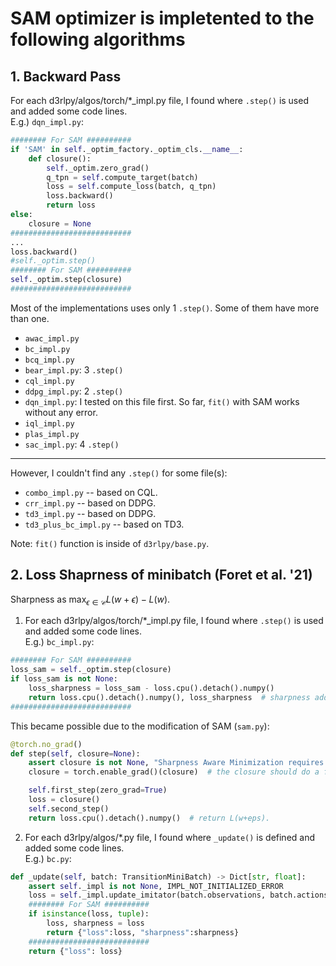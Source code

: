 # SAM optimizer is impletented to the following algorithms

## 1. Backward Pass

For each d3rlpy/algos/torch/*_impl.py file, I found where `.step()` is used and added some code lines.  
E.g.) `dqn_impl.py`:

```python
######## For SAM ##########
if 'SAM' in self._optim_factory._optim_cls.__name__:
    def closure():
        self._optim.zero_grad()
        q_tpn = self.compute_target(batch)
        loss = self.compute_loss(batch, q_tpn)
        loss.backward()
        return loss
else:
    closure = None
###########################
...
loss.backward()
#self._optim.step()
######## For SAM ##########
self._optim.step(closure)
###########################
```

Most of the implementations uses only 1 `.step()`. Some of them have more than one.

- `awac_impl.py`
- `bc_impl.py`
- `bcq_impl.py`
- `bear_impl.py`: 3 `.step()`
- `cql_impl.py`
- `ddpg_impl.py`: 2 `.step()`
- `dqn_impl.py`: I tested on this file first. So far, `fit()` with SAM works without any error.
- `iql_impl.py`
- `plas_impl.py`
- `sac_impl.py`: 4 `.step()`

***

However, I couldn't find any `.step()` for some file(s):

- `combo_impl.py` -- based on CQL.
- `crr_impl.py` -- based on DDPG.
- `td3_impl.py` -- based on DDPG.
- `td3_plus_bc_impl.py` -- based on TD3.

Note: `fit()` function is inside of `d3rlpy/base.py`.

## 2. Loss Shaprness of minibatch (Foret et al. '21)

Sharpness as $\max_{\epsilon\in\mathcal{C}} L(w+\epsilon) - L(w)$.

1) For each d3rlpy/algos/torch/*_impl.py file, I found where `.step()` is used and added some code lines.  
E.g.) `bc_impl.py`:

```python
######## For SAM ##########
loss_sam = self._optim.step(closure)
if loss_sam is not None:
    loss_sharpness = loss_sam - loss.cpu().detach().numpy()
    return loss.cpu().detach().numpy(), loss_sharpness  # sharpness added!
###########################
```

This became possible due to the modification of SAM (`sam.py`):

```python
@torch.no_grad()
def step(self, closure=None):
    assert closure is not None, "Sharpness Aware Minimization requires closure, but it was not provided"
    closure = torch.enable_grad()(closure)  # the closure should do a full forward-backward pass

    self.first_step(zero_grad=True)
    loss = closure()
    self.second_step() 
    return loss.cpu().detach().numpy()  # return L(w+eps).
```

2) For each d3rlpy/algos/*.py file, I found where `_update()` is defined and added some code lines.  
E.g.) `bc.py`:

```python
def _update(self, batch: TransitionMiniBatch) -> Dict[str, float]:
    assert self._impl is not None, IMPL_NOT_INITIALIZED_ERROR
    loss = self._impl.update_imitator(batch.observations, batch.actions)
    ######## For SAM ##########
    if isinstance(loss, tuple):
        loss, sharpness = loss
        return {"loss":loss, "sharpness":sharpness}
    ###########################
    return {"loss": loss}
```

